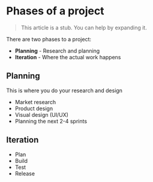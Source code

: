 # Phases of a project

<blockquote class='stub-quote'>This article is a stub. You can help by expanding it. <!-- TODO --></blockquote>

There are two phases to a project:

  - **Planning** - Research and planning
  - **Iteration** - Where the actual work happens

## Planning

This is where you do your research and design

  - Market research
  - Product design
  - Visual design (UI/UX)
  - Planning the next 2-4 sprints

## Iteration

  - Plan
  - Build
  - Test
  - Release
